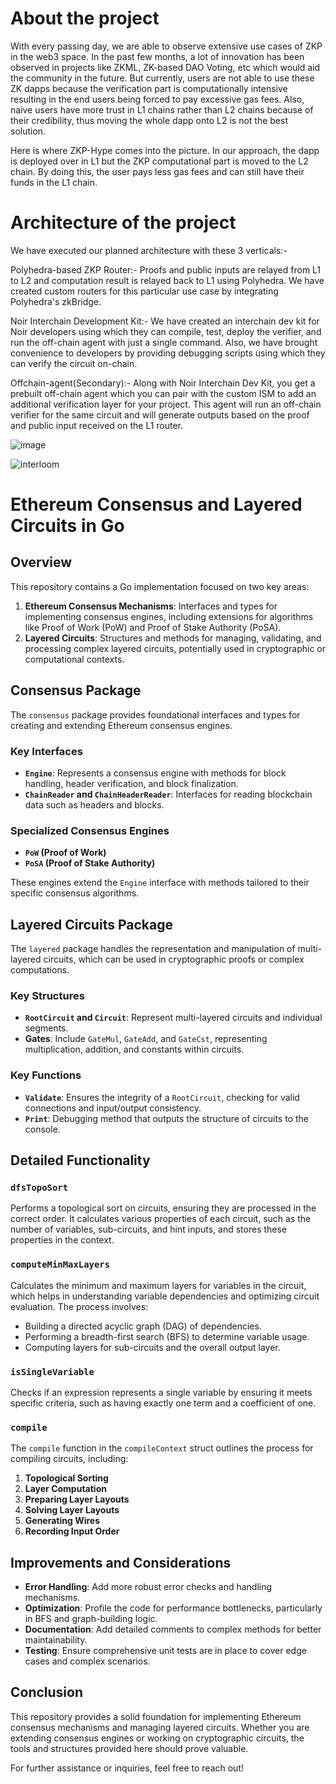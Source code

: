 # About the project
With every passing day, we are able to observe extensive use cases of ZKP in the web3 space. In the past few months, a lot of innovation has been observed in projects like ZKML, ZK-based DAO Voting, etc which would aid the community in the future. But currently, users are not able to use these ZK dapps because the verification part is computationally intensive resulting in the end users being forced to pay excessive gas fees. Also, naive users have more trust in L1 chains rather than L2 chains because of their credibility, thus moving the whole dapp onto L2 is not the best solution.

Here is where ZKP-Hype comes into the picture. In our approach, the dapp is deployed over in L1 but the ZKP computational part is moved to the L2 chain. By doing this, the user pays less gas fees and can still have their funds in the L1 chain.

# Architecture of the project
We have executed our planned architecture with these 3 verticals:-

Polyhedra-based ZKP Router:- Proofs and public inputs are relayed from L1 to L2 and computation result is relayed back to L1 using Polyhedra. We have created custom routers for this particular use case by integrating Polyhedra's zkBridge.

Noir Interchain Development Kit:- We have created an interchain dev kit for Noir developers using which they can compile, test, deploy the verifier, and run the off-chain agent with just a single command. Also, we have brought convenience to developers by providing debugging scripts using which they can verify the circuit on-chain.

Offchain-agent(Secondary):- Along with Noir Interchain Dev Kit, you get a prebuilt off-chain agent which you can pair with the custom ISM to add an additional verification layer for your project. This agent will run an off-chain verifier for the same circuit and will generate outputs based on the proof and public input received on the L1 router.

![image](https://github.com/gitshreevatsa/BNB-Polyhedra/assets/81912496/d130bbbe-f437-4963-beac-3e15c97077e2)

![interloom](https://github.com/gitshreevatsa/BNB-Polyhedra/assets/121667116/4489e302-c68b-4847-b63f-cd3721853001)


# Ethereum Consensus and Layered Circuits in Go

## Overview

This repository contains a Go implementation focused on two key areas:

1. **Ethereum Consensus Mechanisms**: Interfaces and types for implementing consensus engines, including extensions for algorithms like Proof of Work (PoW) and Proof of Stake Authority (PoSA).
2. **Layered Circuits**: Structures and methods for managing, validating, and processing complex layered circuits, potentially used in cryptographic or computational contexts.

## Consensus Package

The `consensus` package provides foundational interfaces and types for creating and extending Ethereum consensus engines.

### Key Interfaces

- **`Engine`**: Represents a consensus engine with methods for block handling, header verification, and block finalization.
- **`ChainReader` and `ChainHeaderReader`**: Interfaces for reading blockchain data such as headers and blocks.

### Specialized Consensus Engines

- **`PoW` (Proof of Work)**
- **`PoSA` (Proof of Stake Authority)**

These engines extend the `Engine` interface with methods tailored to their specific consensus algorithms.

## Layered Circuits Package

The `layered` package handles the representation and manipulation of multi-layered circuits, which can be used in cryptographic proofs or complex computations.

### Key Structures

- **`RootCircuit` and `Circuit`**: Represent multi-layered circuits and individual segments.
- **Gates**: Include `GateMul`, `GateAdd`, and `GateCst`, representing multiplication, addition, and constants within circuits.

### Key Functions

- **`Validate`**: Ensures the integrity of a `RootCircuit`, checking for valid connections and input/output consistency.
- **`Print`**: Debugging method that outputs the structure of circuits to the console.

## Detailed Functionality

### `dfsTopoSort`

Performs a topological sort on circuits, ensuring they are processed in the correct order. It calculates various properties of each circuit, such as the number of variables, sub-circuits, and hint inputs, and stores these properties in the context.

### `computeMinMaxLayers`

Calculates the minimum and maximum layers for variables in the circuit, which helps in understanding variable dependencies and optimizing circuit evaluation. The process involves:

- Building a directed acyclic graph (DAG) of dependencies.
- Performing a breadth-first search (BFS) to determine variable usage.
- Computing layers for sub-circuits and the overall output layer.

### `isSingleVariable`

Checks if an expression represents a single variable by ensuring it meets specific criteria, such as having exactly one term and a coefficient of one.

### `compile`

The `compile` function in the `compileContext` struct outlines the process for compiling circuits, including:

1. **Topological Sorting**
2. **Layer Computation**
3. **Preparing Layer Layouts**
4. **Solving Layer Layouts**
5. **Generating Wires**
6. **Recording Input Order**

## Improvements and Considerations

- **Error Handling**: Add more robust error checks and handling mechanisms.
- **Optimization**: Profile the code for performance bottlenecks, particularly in BFS and graph-building logic.
- **Documentation**: Add detailed comments to complex methods for better maintainability.
- **Testing**: Ensure comprehensive unit tests are in place to cover edge cases and complex scenarios.

## Conclusion

This repository provides a solid foundation for implementing Ethereum consensus mechanisms and managing layered circuits. Whether you are extending consensus engines or working on cryptographic circuits, the tools and structures provided here should prove valuable.

For further assistance or inquiries, feel free to reach out!

